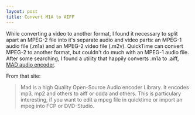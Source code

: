 ```yaml
---
layout: post
title: Convert M1A to AIFF
---
```

While converting a video to another format, I found it necessary to split apart an MPEG-2 file into it's separate audio and video parts: an MPEG-1 audio file (.m1a) and an MPEG-2 video file (.m2v). QuickTime can convert MPEG-2 to another format, but couldn't do much with an MPEG-1 audio file. After some searching, I found a utility that happily converts .m1a to .aiff, [MAD audio encoder](http://www.biermann.org/philipp/mad/).

From that site:

>Mad is a high Quality Open-Source Audio encoder Library. It encodes mp3, mp2 and others to aiff or cdda and others. This is particulary interesting, if you want to edit a mpeg file in quicktime or import an mpeg into FCP or DVD-Studio.
